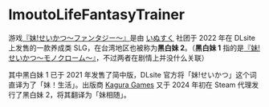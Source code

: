 # ImoutoLifeFantasyTrainer

游戏[『妹!せいかつ～ファンタジー～』](https://www.dlsite.com/maniax/work/=/product_id/RJ338582.html)是由 [いぬすく](https://www.dlsite.com/maniax/circle/profile/=/maker_id/RG11531.html) 社团于 2022 年在 DLsite 上发售的一款养成类 SLG，在台湾地区也被称为**黑白妹 2**。（**黑白妹 1** 指的是[『妹!せいかつ～モノクローム～』](https://www.dlsite.com/maniax/work/=/product_id/RJ258445.html)，不过两者在剧情上并没什么关联）

其中黑白妹 1 已于 2021 年发售了简中版，DLsite 官方将「妹!せいかつ」这个词直译为了「妹！生活」。出版商 [Kagura Games](https://kaguragamer.com/) 又于 2024 年初在 Steam 代理发行了黑白妹 2，将其翻译为「妹相随」。
